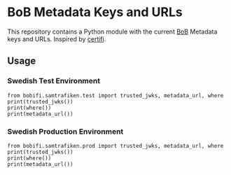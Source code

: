 # BoB Metadata Keys and URLs

This repository contains a Python module with the current [BoB](https://bob.samtrafiken.se/) Metadata keys and URLs. Inspired by [certifi](https://github.com/certifi/python-certifi).


## Usage

### Swedish Test Environment

    from bobifi.samtrafiken.test import trusted_jwks, metadata_url, where
    print(trusted_jwks())
    print(where())
    print(metadata_url())

### Swedish Production Environment

    from bobifi.samtrafiken.prod import trusted_jwks, metadata_url, where
    print(trusted_jwks())
    print(where())
    print(metadata_url())
